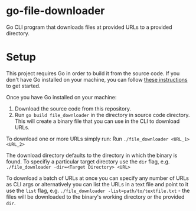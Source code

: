 # go-file-downloader
Go CLI program that downloads files at provided URLs to a provided directory.

# Setup

This project requires Go in order to build it from the source code. If you don't have Go installed on your machine, you can follow [these instructions](https://golang.org/doc/install) to get started.

Once you have Go installed on your machine:
1. Download the source code from this repository.
2. Run ```go build file_downloader``` in the directory in source code directory.
This will create a binary file that you can use in the CLI to download URLs.

To download one or more URLs simply run:
Run ```./file_downloader <URL_1> <URL_2>```

The download directory defaults to the directory in which the binary is found.
To specifiy a particular target directory use the ```dir``` flag, e.g. ```./file_downloader -dir=<Target Directory> <URL>```

To download a batch of URLs at once you can specify any number of URLs as CLI args or alternatively you can list the URLs in a text file and point to it use the ```list``` flag, e.g. ```./file_downloader -list=path/to/textfile.txt``` - the files will be downloaded to the binary's working directory or the provided ```dir```.